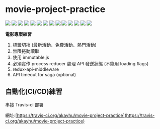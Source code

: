 # movie-project-practice

[![](https://travis-ci.org/akayhu/movie-project-practice.svg?branch=master)](https://travis-ci.org/akayhu/movie-project-practice)
[![](https://img.shields.io/badge/開發環境-create--react--app-critical.svg)](https://github.com/facebook/create-react-app)
[![](https://img.shields.io/badge/node--version--react--app-critical.svg)](https://github.com/facebook/create-react-app)
[![](https://img.shields.io/badge/開發語言-react--v16.8.1-green.svg)](https://reactjs.org)
[![](https://img.shields.io/badge/dependencies-redux-blue.svg)](https://redux.js.org/)
[![](https://img.shields.io/badge/dependencies-react--redux-blue.svg)](https://react-redux.js.org/)
[![](https://img.shields.io/badge/dependencies-react--router-blue.svg)](https://reacttraining.com/react-router/)
[![](https://img.shields.io/badge/dependencies-redux--api--middleware-blue.svg)](https://github.com/agraboso/redux-api-middleware)
[![](https://img.shields.io/badge/dependencies-redux--immutable-blue.svg)](https://github.com/gajus/redux-immutable)
[![](https://img.shields.io/badge/dependencies-redux--saga-blue.svg)](https://redux-saga.js.org/)
[![](https://img.shields.io/badge/dependencies-prop--types-blue.svg)](https://github.com/facebook/prop-types)
[![](https://img.shields.io/badge/dependencies-antd-blue.svg)](https://ant.design/index-cn)
[![](https://img.shields.io/badge/dependencies-styled--components-blue.svg)](https://www.styled-components.com/)
[![](https://img.shields.io/badge/dependencies-moment-blue.svg)](https://momentjs.com/docs/)

**電影專案練習**

1. 標籤切換 (最新活動、免費活動、熱門活動)
2. 無限捲動讀取
3. 使用 immutable.js
4. 必須實作 process reducer 處理 API 發送狀態 (不能用 loading flags)
5. redux-api-middleware
6. API timeout for saga (optional)

## 自動化(CI/CD)練習

串接 Travis-ci 部署

網址:[https://travis-ci.org/akayhu/movie-project-practice](https://travis-ci.org/akayhu/movie-project-practice)